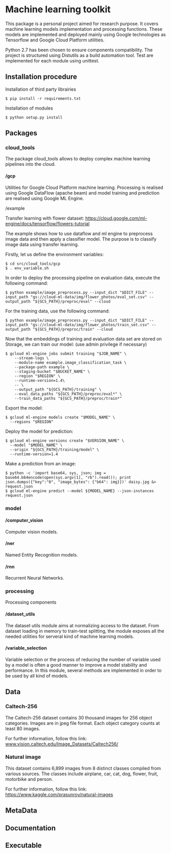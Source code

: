 # Machine learning toolkit

This package is a personal project aimed for research purpose. It covers machine learning models implementation and 
processing functions. These models are implemented and deployed mainly using Google technologies as Tensorflow and
Google Cloud Platform utilities.

Python 2.7 has been chosen to ensure components compatibility. The project is structured using Distutils as a build 
automation tool. Test are implemented for each module using unittest.

## Installation procedure

Installation of third party librairies
```
$ pip install -r requirements.txt
```

Installation of modules
```
$ python setup.py install
```

## Packages

### cloud_tools

The package cloud_tools allows to deploy complex machine learning pipelines into the cloud.

#### /gcp

Utilities for Google Cloud Platform machine learning. Processing is realised using Google DataFlow (apache beam) and 
model training and prediction are realised using Google ML Engine.

/example 

Transfer learning with flower dataset: https://cloud.google.com/ml-engine/docs/tensorflow/flowers-tutorial

The example shows how to use dataflow and ml engine to preprocess image data and then apply a classifier model. The 
purpose is to classify image data using transfer learning.

Firstly, let us define the environment variables:
```
$ cd src/cloud_tools/gcp 
$ . env_variable.sh
```

In order to deploy the processing pipeline on evaluation data, execute the following command:
```
$ python example/image_preprocess.py --input_dict "$DICT_FILE" --input_path "gs://cloud-ml-data/img/flower_photos/eval_set.csv" --output_path "${GCS_PATH}/preproc/eval" --cloud
```

For the training data, use the following command:
```
$ python example/image_preprocess.py --input_dict "$DICT_FILE" --input_path "gs://cloud-ml-data/img/flower_photos/train_set.csv" --output_path "${GCS_PATH}/preproc/train" --cloud
```

Now that the embeddings of training and evaluation data set are stored on Storage, we can train our model:
(use admin privilege if necessary)
```
$ gcloud ml-engine jobs submit training "$JOB_NAME" \
    --stream-logs \
    --module-name example.image_classification_task \
    --package-path example \
    --staging-bucket "$BUCKET_NAME" \
    --region "$REGION" \
    --runtime-version=1.4\
    -- \
    --output_path "${GCS_PATH}/training" \
    --eval_data_paths "${GCS_PATH}/preproc/eval*" \
    --train_data_paths "${GCS_PATH}/preproc/train*"
```

Export the model:
```
$ gcloud ml-engine models create "$MODEL_NAME" \
  --regions "$REGION"
```

Deploy the model for prediction:
```
$ gcloud ml-engine versions create "$VERSION_NAME" \
  --model "$MODEL_NAME" \
  --origin "${GCS_PATH}/training/model" \
  --runtime-version=1.4
```

Make a prediction from an image:
```
$ python -c 'import base64, sys, json; img = base64.b64encode(open(sys.argv[1], "rb").read()); print json.dumps({"key":"0", "image_bytes": {"b64": img}})' daisy.jpg &> request.json
$ gcloud ml-engine predict --model ${MODEL_NAME} --json-instances request.json
```

### model

#### /computer_vision

Computer vision models.

#### /ner

Named Entity Recognition models.

#### /rnn

Recurrent Neural Networks.

### processing

Processing components

#### /dataset_utils

The dataset utils module aims at normalizing access to the dataset.
From dataset loading in memory to train-test splitting, the module exposes all 
the needed utilities for serveral kind of machine learning models.

#### /variable_selection

Variable selection or the process of reducing the number of variable used by a model is
often a good manner to improve a model stability and performance. In this module, several
methods are implemented in order to be used by all kind of models.

## Data

### Caltech-256

The Caltech-256 dataset contains 30 thousand images for 256 object categories. Images are in jpeg file format. Each 
object category counts at least 80 images.

For further information, follow this link: www.vision.caltech.edu/Image_Datasets/Caltech256/

### Natural image

This dataset contains 6,899 images from 8 distinct classes 
compiled from various sources. The classes include airplane,
car, cat, dog, flower, fruit, motorbike and person. 

For further information, follow this link: https://www.kaggle.com/prasunroy/natural-images

## MetaData

## Documentation

## Executable

